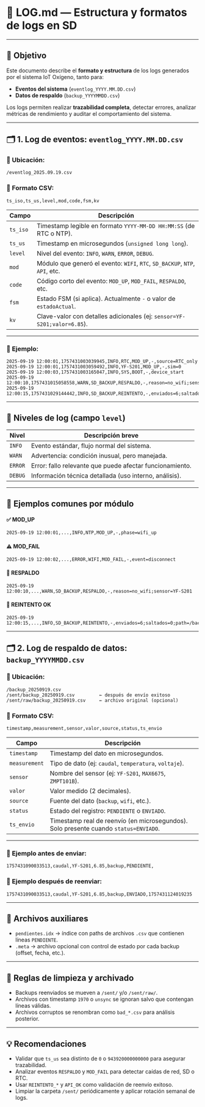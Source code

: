 # 📄 LOG.md — Estructura y formatos de logs en SD

---

## 🧠 Objetivo

Este documento describe el **formato y estructura** de los logs generados por el sistema IoT Oxígeno, tanto para:

- **Eventos del sistema** (`eventlog_YYYY.MM.DD.csv`)
- **Datos de respaldo** (`backup_YYYYMMDD.csv`)

Los logs permiten realizar **trazabilidad completa**, detectar errores, analizar métricas de rendimiento y auditar el comportamiento del sistema.

---

## 🗂️ 1. Log de eventos: `eventlog_YYYY.MM.DD.csv`

### 📌 Ubicación:
```
/eventlog_2025.09.19.csv
```

### 📄 Formato CSV:
```csv
ts_iso,ts_us,level,mod,code,fsm,kv
```

| Campo       | Descripción |
|-------------|-------------|
| `ts_iso`    | Timestamp legible en formato `YYYY-MM-DD HH:MM:SS` (de RTC o NTP). |
| `ts_us`     | Timestamp en microsegundos (`unsigned long long`). |
| `level`     | Nivel del evento: `INFO`, `WARN`, `ERROR`, `DEBUG`. |
| `mod`       | Módulo que generó el evento: `WIFI`, `RTC`, `SD_BACKUP`, `NTP`, `API`, etc. |
| `code`      | Código corto del evento: `MOD_UP`, `MOD_FAIL`, `RESPALDO`, etc. |
| `fsm`       | Estado FSM (si aplica). Actualmente `-` o valor de `estadoActual`. |
| `kv`        | Clave-valor con detalles adicionales (ej: `sensor=YF-S201;valor=6.85`). |

---

### 🧪 Ejemplo:

```csv
2025-09-19 12:00:01,1757431003039945,INFO,RTC,MOD_UP,-,source=RTC_only
2025-09-19 12:00:01,1757431003059492,INFO,YF-S201,MOD_UP,-,sim=0
2025-09-19 12:00:03,1757431003165047,INFO,SYS,BOOT,-,device_start
2025-09-19 12:00:10,1757431015058558,WARN,SD_BACKUP,RESPALDO,-,reason=no_wifi;sensor=MAX6675
2025-09-19 12:00:15,1757431029144442,INFO,SD_BACKUP,REINTENTO,-,enviados=6;saltados=0;path=/backup_20250919.csv
```

---

## 🧠 Niveles de log (campo `level`)

| Nivel  | Descripción breve |
|--------|--------------------|
| `INFO` | Evento estándar, flujo normal del sistema. |
| `WARN` | Advertencia: condición inusual, pero manejada. |
| `ERROR`| Error: fallo relevante que puede afectar funcionamiento. |
| `DEBUG`| Información técnica detallada (uso interno, análisis). |

---

## 🎯 Ejemplos comunes por módulo

#### ✅ MOD_UP
```csv
2025-09-19 12:00:01,...,INFO,NTP,MOD_UP,-,phase=wifi_up
```

#### ⚠️ MOD_FAIL
```csv
2025-09-19 12:00:02,...,ERROR,WIFI,MOD_FAIL,-,event=disconnect
```

#### 💾 RESPALDO
```csv
2025-09-19 12:00:10,...,WARN,SD_BACKUP,RESPALDO,-,reason=no_wifi;sensor=YF-S201
```

#### 🔁 REINTENTO OK
```csv
2025-09-19 12:00:15,...,INFO,SD_BACKUP,REINTENTO,-,enviados=6;saltados=0;path=/backup_20250919.csv
```

---

## 🗂️ 2. Log de respaldo de datos: `backup_YYYYMMDD.csv`

### 📌 Ubicación:
```
/backup_20250919.csv
/sent/backup_20250919.csv         ← después de envío exitoso
/sent/raw/backup_20250919.csv     ← archivo original (opcional)
```

### 📄 Formato CSV:
```csv
timestamp,measurement,sensor,valor,source,status,ts_envio
```

| Campo        | Descripción |
|--------------|-------------|
| `timestamp`  | Timestamp del dato en microsegundos. |
| `measurement`| Tipo de dato (ej: `caudal`, `temperatura`, `voltaje`). |
| `sensor`     | Nombre del sensor (ej: `YF-S201`, `MAX6675`, `ZMPT101B`). |
| `valor`      | Valor medido (2 decimales). |
| `source`     | Fuente del dato (`backup`, `wifi`, etc.). |
| `status`     | Estado del registro: `PENDIENTE` o `ENVIADO`. |
| `ts_envio`   | Timestamp real de reenvío (en microsegundos). Solo presente cuando `status=ENVIADO`. |

---

### 🧪 Ejemplo antes de enviar:
```csv
1757431090033513,caudal,YF-S201,6.85,backup,PENDIENTE,
```

### 🧪 Ejemplo después de reenviar:
```csv
1757431090033513,caudal,YF-S201,6.85,backup,ENVIADO,1757431124019235
```

---

## 📌 Archivos auxiliares

- `pendientes.idx` → índice con paths de archivos `.csv` que contienen líneas `PENDIENTE`.
- `.meta`          → archivo opcional con control de estado por cada backup (offset, fecha, etc.).

---

## 🧼 Reglas de limpieza y archivado

- Backups reenviados se mueven a `/sent/` y/o `/sent/raw/`.
- Archivos con timestamp `1970` o `unsync` se ignoran salvo que contengan líneas válidas.
- Archivos corruptos se renombran como `bad_*.csv` para análisis posterior.

---

## 💡 Recomendaciones

- Validar que `ts_us` sea distinto de `0` o `943920000000000` para asegurar trazabilidad.
- Analizar eventos `RESPALDO` y `MOD_FAIL` para detectar caídas de red, SD o RTC.
- Usar `REINTENTO_*` y `API_OK` como validación de reenvío exitoso.
- Limpiar la carpeta `/sent/` periódicamente y aplicar rotación semanal de logs.
